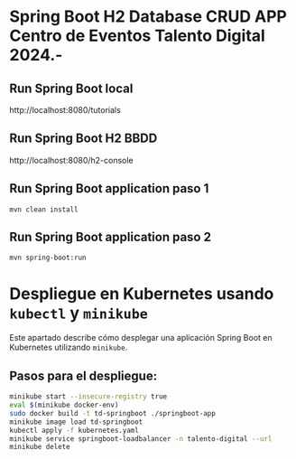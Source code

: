 # Spring Boot H2 Database CRUD APP Centro de Eventos Talento Digital 2024.-

## Run Spring Boot local

http://localhost:8080/tutorials

## Run Spring Boot H2 BBDD

http://localhost:8080/h2-console

## Run Spring Boot application paso 1
```
mvn clean install
```
## Run Spring Boot application paso 2
```
mvn spring-boot:run
```

# Despliegue en Kubernetes usando `kubectl` y `minikube`

Este apartado describe cómo desplegar una aplicación Spring Boot en Kubernetes utilizando `minikube`.

## Pasos para el despliegue:

```bash
minikube start --insecure-registry true
eval $(minikube docker-env)
sudo docker build -t td-springboot ./springboot-app
minikube image load td-springboot
kubectl apply -f kubernetes.yaml
minikube service springboot-loadbalancer -n talento-digital --url
minikube delete

